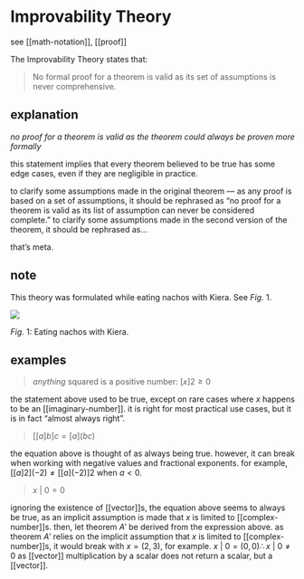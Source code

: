 # Improvability Theory

see [[math-notation]], [[proof]]

The Improvability Theory states that:

> No formal proof for a theorem is valid as its set of assumptions is never comprehensive.

## explanation

_no proof for a theorem is valid as the theorem could always be proven more formally_

this statement implies that every theorem believed to be true has some edge cases, even if they are negligible in practice.

to clarify some assumptions made in the original theorem &mdash; as any proof is based on a set of assumptions, it should be rephrased as “no proof for a theorem is valid as its list of assumption can never be considered complete.” to clarify some assumptions made in the second version of the theorem, it should be rephrased as...

that’s meta.

## note

This theory was formulated while eating nachos with Kiera. See $Fig.\ 1$.

![](2022-02-26-01-16-56.png)

$Fig.\ 1$: Eating nachos with Kiera.

## examples

> _anything_ squared is a positive number: $[x]2 \ge 0$

the statement above used to be true, except on rare cases where $x$ happens to be an [[imaginary-number]]. it is right for most practical use cases, but it is in fact “almost always right”.

> $[[a]b]c = [a](bc)$

the equation above is thought of as always being true. however, it can break when working with negative values and fractional exponents. for example, $[[a]2](-2)  \ne [[a](-2)]2$ when $a < 0$.

> $x\ |\ 0 = 0$

ignoring the existence of [[vector]]s, the equation above seems to always be true, as an implicit assumption is made that $x$ is limited to [[complex-number]]s. then, let theorem $A'$ be derived from the expression above. as theorem $A'$ relies on the implicit assumption that $x$ is limited to [[complex-number]]s, it would break with $x = (2, 3)$, for example. $x\ |\ 0 = (0, 0) \therefore x\ |\ 0 \ne 0$ as [[vector]] multiplication by a scalar does not return a scalar, but a [[vector]].
